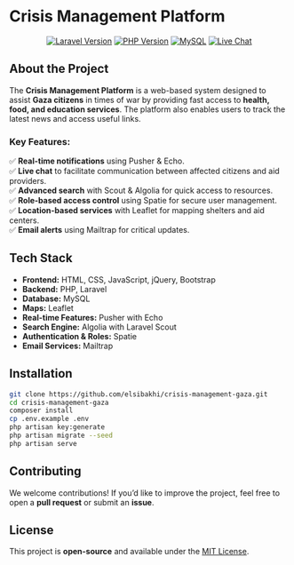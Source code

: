 # **Crisis Management Platform**  


<p align="center">
  <a href="#"><img src="https://img.shields.io/badge/Laravel-10-red" alt="Laravel Version"></a>
  <a href="#"><img src="https://img.shields.io/badge/PHP-8.2-blue" alt="PHP Version"></a>
  <a href="#"><img src="https://img.shields.io/badge/MySQL-Database-orange" alt="MySQL"></a>
  <a href="#"><img src="https://img.shields.io/badge/Live%20Chat-Enabled-green" alt="Live Chat"></a>
</p>

## **About the Project**  

The **Crisis Management Platform** is a web-based system designed to assist **Gaza citizens** in times of war by providing fast access to **health, food, and education services**. The platform also enables users to track the latest news and access useful links.

### **Key Features:**  
✅ **Real-time notifications** using Pusher & Echo.  
✅ **Live chat** to facilitate communication between affected citizens and aid providers.  
✅ **Advanced search** with Scout & Algolia for quick access to resources.  
✅ **Role-based access control** using Spatie for secure user management.  
✅ **Location-based services** with Leaflet for mapping shelters and aid centers.  
✅ **Email alerts** using Mailtrap for critical updates.  

## **Tech Stack**  

- **Frontend:** HTML, CSS, JavaScript, jQuery, Bootstrap  
- **Backend:** PHP, Laravel  
- **Database:** MySQL  
- **Maps:** Leaflet  
- **Real-time Features:** Pusher with Echo  
- **Search Engine:** Algolia with Laravel Scout  
- **Authentication & Roles:** Spatie  
- **Email Services:** Mailtrap  

## **Installation**  

```bash
git clone https://github.com/elsibakhi/crisis-management-gaza.git
cd crisis-management-gaza
composer install
cp .env.example .env
php artisan key:generate
php artisan migrate --seed
php artisan serve
```

## **Contributing**  

We welcome contributions! If you’d like to improve the project, feel free to open a **pull request** or submit an **issue**.

## **License**  

This project is **open-source** and available under the [MIT License](LICENSE).

